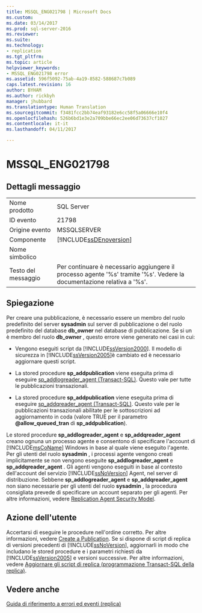 ```yaml
---
title: MSSQL_ENG021798 | Microsoft Docs
ms.custom: 
ms.date: 03/14/2017
ms.prod: sql-server-2016
ms.reviewer: 
ms.suite: 
ms.technology:
- replication
ms.tgt_pltfrm: 
ms.topic: article
helpviewer_keywords:
- MSSQL_ENG021798 error
ms.assetid: 596f5092-75ab-4a19-8582-588687c7b089
caps.latest.revision: 16
author: BYHAM
ms.author: rickbyh
manager: jhubbard
ms.translationtype: Human Translation
ms.sourcegitcommit: f3481fcc2bb74eaf93182e6cc58f5a06666e10f4
ms.openlocfilehash: 526b6bd1e3e2a709bbe66ec2ee06d73637cf1027
ms.contentlocale: it-it
ms.lasthandoff: 04/11/2017

---
```

# <a name="mssqleng021798"></a>MSSQL_ENG021798
    
## <a name="message-details"></a>Dettagli messaggio  
  
|||  
|-|-|  
|Nome prodotto|SQL Server|  
|ID evento|21798|  
|Origine evento|MSSQLSERVER|  
|Componente|[!INCLUDE[ssDEnoversion](../../includes/ssdenoversion-md.md)]|  
|Nome simbolico||  
|Testo del messaggio|Per continuare è necessario aggiungere il processo agente '%s' tramite '%s'. Vedere la documentazione relativa a '%s'.|  
  
## <a name="explanation"></a>Spiegazione  
 Per creare una pubblicazione, è necessario essere un membro del ruolo predefinito del server **sysadmin** sul server di pubblicazione o del ruolo predefinito del database **db_owner** nel database di pubblicazione. Se si un è membro del ruolo **db_owner** , questo errore viene generato nei casi in cui:  
  
-   Vengono eseguiti script da [!INCLUDE[ssVersion2000](../../includes/ssversion2000-md.md)]. Il modello di sicurezza in [!INCLUDE[ssVersion2005](../../includes/ssversion2005-md.md)]è cambiato ed è necessario aggiornare questi script.  
  
-   La stored procedure **sp_addpublication** viene eseguita prima di eseguire [sp_addlogreader_agent &#40;Transact-SQL&#41;](../../relational-databases/system-stored-procedures/sp-addlogreader-agent-transact-sql.md). Questo vale per tutte le pubblicazioni transazionali.  
  
-   La stored procedure **sp_addpublication** viene eseguita prima di eseguire [sp_addqreader_agent &#40;Transact-SQL&#41;](../../relational-databases/system-stored-procedures/sp-addqreader-agent-transact-sql.md). Questo vale per le pubblicazioni transazionali abilitate per le sottoscrizioni ad aggiornamento in coda (valore TRUE per il parametro **@allow_queued_tran** di **sp_addpublication**).  
  
 Le stored procedure **sp_addlogreader_agent** e **sp_addqreader_agent** creano ognuna un processo agente e consentono di specificare l'account di [!INCLUDE[msCoName](../../includes/msconame-md.md)] Windows in base al quale viene eseguito l'agente. Per gli utenti del ruolo **sysadmin** , i processi agente vengono creati implicitamente se non vengono eseguite **sp_addlogreader_agent** e **sp_addqreader_agent** . Gli agenti vengono eseguiti in base al contesto dell'account del servizio [!INCLUDE[ssNoVersion](../../includes/ssnoversion-md.md)] Agent, nel server di distribuzione. Sebbene **sp_addlogreader_agent** e **sp_addqreader_agent** non siano necessarie per gli utenti del ruolo **sysadmin** , la procedura consigliata prevede di specificare un account separato per gli agenti. Per altre informazioni, vedere [Replication Agent Security Model](../../relational-databases/replication/security/replication-agent-security-model.md).  
  
## <a name="user-action"></a>Azione dell'utente  
 Accertarsi di eseguire le procedure nell'ordine corretto. Per altre informazioni, vedere [Create a Publication](../../relational-databases/replication/publish/create-a-publication.md). Se si dispone di script di replica di versioni precedenti di [!INCLUDE[ssNoVersion](../../includes/ssnoversion-md.md)], aggiornarli in modo che includano le stored procedure e i parametri richiesti da [!INCLUDE[ssVersion2005](../../includes/ssversion2005-md.md)] e versioni successive. Per altre informazioni, vedere [Aggiornare gli script di replica &#40;programmazione Transact-SQL della replica&#41;](../../relational-databases/replication/administration/upgrade-replication-scripts-replication-transact-sql-programming.md).  
  
## <a name="see-also"></a>Vedere anche  
 [Guida di riferimento a errori ed eventi &#40;replica&#41;](../../relational-databases/replication/errors-and-events-reference-replication.md)  
  
  
